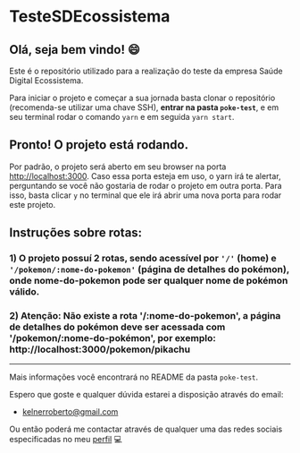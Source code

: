 # TesteSDEcossistema

## Olá, seja bem vindo! :smile:

Este é o repositório utilizado para a realização do teste da empresa Saúde Digital Ecossistema.

Para iniciar o projeto e começar a sua jornada basta clonar o repositório (recomenda-se utilizar uma chave SSH), **entrar na pasta `poke-test`**, e em seu terminal rodar o comando `yarn` e em seguida `yarn start`.

## Pronto! O projeto está rodando.

Por padrão, o projeto será aberto em seu browser na porta [http://localhost:3000](http://localhost:3000). Caso essa porta esteja em uso, o yarn irá te alertar, perguntando se você não gostaria de rodar o projeto em outra porta. Para isso, basta clicar `y` no terminal que ele irá abrir uma nova porta para rodar este projeto.

## Instruções sobre rotas:

### 1) O projeto possuí 2 rotas, sendo acessível por `'/'` (home) e `'/pokemon/:nome-do-pokemon'` (página de detalhes do pokémon), onde nome-do-pokemon pode ser qualquer nome de pokémon válido.

### 2) Atenção: Não existe a rota '/:nome-do-pokemon', a página de detalhes do pokémon deve ser acessada com '/pokemon/:nome-do-pokémon', por exemplo: http://localhost:3000/pokemon/pikachu

_________________________________________________________________________________________

Mais informações você encontrará no README da pasta `poke-test`.

Espero que goste e qualquer dúvida estarei a disposição através do email:
 * kelnerroberto@gmail.com

Ou então poderá me contactar através de qualquer uma das redes sociais especificadas no meu [perfil](https://github.com/kelnerroberto) 💻
